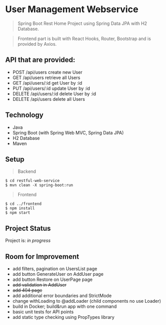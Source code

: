 # User Management Webservice
> Spring Boot Rest Home Project using Spring Data JPA with H2 Database.

> Frontend part is built with React Hooks, Router, Bootstrap and is provided by Axios.

## API that are provided:
* POST	 /api/users	create new User
* GET	 /api/users	retrieve all Users
* GET	 /api/users/:id	get User by :id
* PUT	 /api/users/:id	update User by :id
* DELETE	 /api/users/:id	delete User by :id
* DELETE	 /api/users	delete all Users

## Technology
* Java
* Spring Boot (with Spring Web MVC, Spring Data JPA)
* H2 Database
* Maven

## Setup
> Backend

```
$ cd restful-web-service
$ mvn clean -X spring-boot:run
```

> Frontend

```
$ cd ../frontend
$ npm install
$ npm start
```

## Project Status
Project is: _in progress_ 

## Room for Improvement
- add filters, pagination on UsersList page
- add button GenerateUser on AddUser page
- add button Restore on UserPage page
- ~~add validation in AddUser~~
- ~~add 404 page~~
- add additional error boundaries and StrictMode
- change withLoading to @addLoader (child components no use Loader) 
- build in Docker; build&run app with one command
- basic unit tests for API points
- add static type checking using PropTypes library
